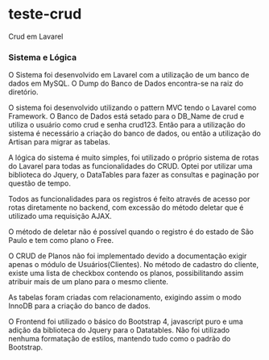 # teste-crud
 Crud em Lavarel

### Sistema e Lógica

O Sistema foi desenvolvido em Lavarel com a utilização de um banco de dados em MySQL. O Dump do Banco de Dados encontra-se na raiz do diretório. 

O sistema foi desenvolvido utilizando o pattern MVC tendo o Lavarel como Framework. O Banco de Dados está setado para o DB_Name de crud e utiliza o usuário como crud e senha crud123. Então para a utilização do sistema é necessário a criação do banco de dados, ou então a utilização do Artisan para migrar as tabelas.

A lógica do sistema é muito simples, foi utilizado o próprio sistema de rotas do Lavarel para todas as funcionalidades do CRUD.
Optei por utilizar uma biblioteca do Jquery, o DataTables para fazer as consultas e paginação por questão de tempo.

Todos as funcionalidades para os registros é feito através de acesso por rotas diretamente no backend, com excessão do método deletar que é utilizado uma requisição AJAX.

O método de deletar não é possível quando o registro é do estado de São Paulo e tem como plano o Free. 

O CRUD de Planos não foi implementado devido a documentação exigir apenas o módulo de Usuários(Clientes). No método de cadastro do cliente, existe uma lista de checkbox contendo os planos, possibilitando assim atribuir mais de um plano para o mesmo cliente.

As tabelas foram criadas com relacionamento, exigindo assim o modo InnoDB para a criação do banco de dados.

O Frontend foi utilizado o básico do Bootstrap 4, javascript puro e uma adição da biblioteca do Jquery para o Datatables.
Não foi utilizado nenhuma formatação de estilos, mantendo tudo como o padrão do Bootstrap.
